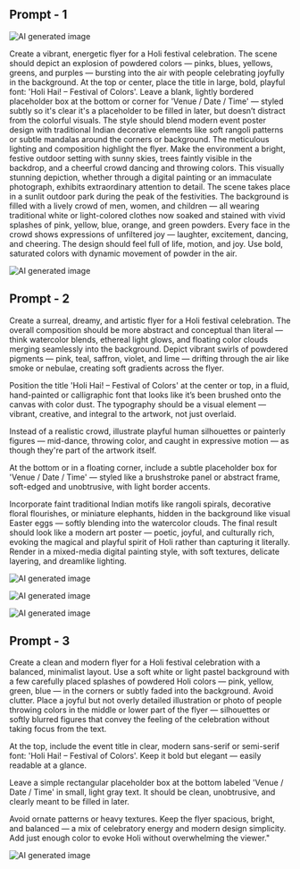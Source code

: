 ## Prompt -  1

![AI generated image](/static/images/ai-generated-images/holi_flyer/1.JPG)

Create a vibrant, energetic flyer for a Holi festival celebration. The scene should depict an explosion of powdered colors — pinks, blues, yellows, greens, and purples — bursting into the air with people celebrating joyfully in the background. At the top or center, place the title in large, bold, playful font: 'Holi Hai! – Festival of Colors'. Leave a blank, lightly bordered placeholder box at the bottom or corner for 'Venue / Date / Time' — styled subtly so it's clear it's a placeholder to be filled in later, but doesn’t distract from the colorful visuals. The style should blend modern event poster design with traditional Indian decorative elements like soft rangoli patterns or subtle mandalas around the corners or background. The meticulous lighting and composition highlight the flyer. Make the environment a bright, festive outdoor setting with sunny skies, trees faintly visible in the backdrop, and a cheerful crowd dancing and throwing colors. This visually stunning depiction, whether through a digital painting or an immaculate photograph, exhibits extraordinary attention to detail. The scene takes place in a sunlit outdoor park during the peak of the festivities. The background is filled with a lively crowd of men, women, and children — all wearing traditional white or light-colored clothes now soaked and stained with vivid splashes of pink, yellow, blue, orange, and green powders. Every face in the crowd shows expressions of unfiltered joy — laughter, excitement, dancing, and cheering. The design should feel full of life, motion, and joy. Use bold, saturated colors with dynamic movement of powder in the air.


![AI generated image](/static/images/ai-generated-images/holi_flyer/2.JPG)


## Prompt - 2

Create a surreal, dreamy, and artistic flyer for a Holi festival celebration. The overall composition should be more abstract and conceptual than literal — think watercolor blends, ethereal light glows, and floating color clouds merging seamlessly into the background. Depict vibrant swirls of powdered pigments — pink, teal, saffron, violet, and lime — drifting through the air like smoke or nebulae, creating soft gradients across the flyer.

Position the title 'Holi Hai! – Festival of Colors' at the center or top, in a fluid, hand-painted or calligraphic font that looks like it’s been brushed onto the canvas with color dust. The typography should be a visual element — vibrant, creative, and integral to the artwork, not just overlaid.

Instead of a realistic crowd, illustrate playful human silhouettes or painterly figures — mid-dance, throwing color, and caught in expressive motion — as though they're part of the artwork itself. 

At the bottom or in a floating corner, include a subtle placeholder box for 'Venue / Date / Time' — styled like a brushstroke panel or abstract frame, soft-edged and unobtrusive, with light border accents.

Incorporate faint traditional Indian motifs like rangoli spirals, decorative floral flourishes, or miniature elephants, hidden in the background like visual Easter eggs — softly blending into the watercolor clouds. The final result should look like a modern art poster — poetic, joyful, and culturally rich, evoking the magical and playful spirit of Holi rather than capturing it literally. Render in a mixed-media digital painting style, with soft textures, delicate layering, and dreamlike lighting.


![AI generated image](/static/images/ai-generated-images/holi_flyer/3.JPG)

![AI generated image](/static/images/ai-generated-images/holi_flyer/4.JPG)

![AI generated image](/static/images/ai-generated-images/holi_flyer/5.JPG)

## Prompt - 3

Create a clean and modern flyer for a Holi festival celebration with a balanced, minimalist layout. Use a soft white or light pastel background with a few carefully placed splashes of powdered Holi colors — pink, yellow, green, blue — in the corners or subtly faded into the background. Avoid clutter. Place a joyful but not overly detailed illustration or photo of people throwing colors in the middle or lower part of the flyer — silhouettes or softly blurred figures that convey the feeling of the celebration without taking focus from the text.

At the top, include the event title in clear, modern sans-serif or semi-serif font: 'Holi Hai! – Festival of Colors'. Keep it bold but elegant — easily readable at a glance.

Leave a simple rectangular placeholder box at the bottom labeled 'Venue / Date / Time' in small, light gray text. It should be clean, unobtrusive, and clearly meant to be filled in later.

Avoid ornate patterns or heavy textures. Keep the flyer spacious, bright, and balanced — a mix of celebratory energy and modern design simplicity. Add just enough color to evoke Holi without overwhelming the viewer."

![AI generated image](/static/images/ai-generated-images/holi_flyer/6.JPG)
